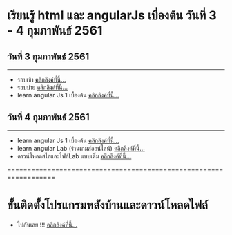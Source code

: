 # เรียนรู้ html และ angularJs เบื่องต้น วันที่ 3 - 4 กุมภาพันธ์ 2561

## วันที่ 3 กุมภาพันธ์ 2561
------------------
 - รอบเช้า <a href="https://github.com/Darkdion/LearnBru-61/tree/master/%E0%B8%A3%E0%B8%AD%E0%B8%9A%E0%B9%80%E0%B8%82%E0%B9%89%E0%B8%B2/learnHtml">คลิกลิงค์ที่นี้...</a>
 - รอบบ่าย <a href="https://github.com/Darkdion/LearnBru-61/tree/master/%E0%B8%A3%E0%B8%AD%E0%B8%9A%E0%B8%9A%E0%B9%88%E0%B8%B2%E0%B8%A2">คลิกลิงค์ที่นี้...</a>
 - learn angular Js 1 เบื้องต้น <a href="https://github.com/Darkdion/LearnBru-61/tree/master/learn-angular">คลิกลิงค์ที่นี้...</a>

## วันที่ 4 กุมภาพันธ์ 2561
------------------
- learn angular Js 1 เบื้องต้น <a href="https://github.com/Darkdion/LearnBru-61/tree/master/learn-angular">คลิกลิงค์ที่นี้...</a>
- learn angular Lab (ร้านเกมส์ออน์ไลน์) <a href="https://github.com/Darkdion/LearnBru-61/tree/master/learn-angular/Lab">คลิกลิงค์ที่นี้...</a>
- ดาวน์โหลดสไลและไฟล์Lab แบบเต็ม <a href="https://drive.google.com/drive/folders/16bq6dB_iGGhJ7NK6VLJdLeBu7-RpSY8T?usp=sharing">คลิกลิงค์ที่นี้...</a>

==================================================================

# ขั้นติดตั้งโปรแกรมหลังบ้านและดาวน์โหลดไฟล์  
  - ไปกันเลย !!! <a href="https://github.com/Darkdion/CS-BRU-GeniusEvolotion-4-61/tree/master/backend">คลิกลิงค์ที่นี้...</a>

